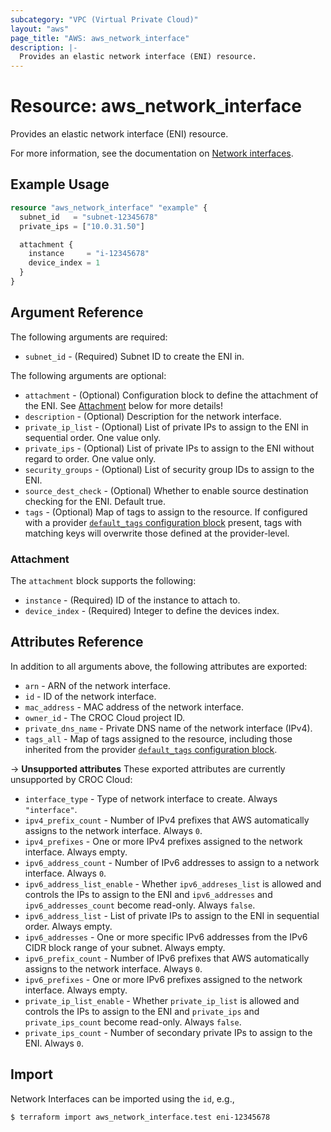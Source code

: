 ```yaml
---
subcategory: "VPC (Virtual Private Cloud)"
layout: "aws"
page_title: "AWS: aws_network_interface"
description: |-
  Provides an elastic network interface (ENI) resource.
---
```


# Resource: aws_network_interface

Provides an elastic network interface (ENI) resource.

For more information, see the documentation on [Network interfaces][network-interfaces].

[network-interfaces]: https://docs.cloud.croc.ru/en/services/networks/interfaces/operations.html

## Example Usage

```terraform
resource "aws_network_interface" "example" {
  subnet_id   = "subnet-12345678"
  private_ips = ["10.0.31.50"]

  attachment {
    instance     = "i-12345678"
    device_index = 1
  }
}
```

## Argument Reference

The following arguments are required:

* `subnet_id` - (Required) Subnet ID to create the ENI in.

The following arguments are optional:

* `attachment` - (Optional) Configuration block to define the attachment of the ENI. See [Attachment](#attachment) below for more details!
* `description` - (Optional) Description for the network interface.
* `private_ip_list` - (Optional) List of private IPs to assign to the ENI in sequential order. One value only.
* `private_ips` - (Optional) List of private IPs to assign to the ENI without regard to order. One value only.
* `security_groups` - (Optional) List of security group IDs to assign to the ENI.
* `source_dest_check` - (Optional) Whether to enable source destination checking for the ENI. Default true.
* `tags` - (Optional) Map of tags to assign to the resource. If configured with a provider [`default_tags` configuration block][default-tags] present, tags with matching keys will overwrite those defined at the provider-level.

### Attachment

The `attachment` block supports the following:

* `instance` - (Required) ID of the instance to attach to.
* `device_index` - (Required) Integer to define the devices index.

## Attributes Reference

In addition to all arguments above, the following attributes are exported:

* `arn` - ARN of the network interface.
* `id` - ID of the network interface.
* `mac_address` - MAC address of the network interface.
* `owner_id` - The CROC Cloud project ID.
* `private_dns_name` - Private DNS name of the network interface (IPv4).
* `tags_all` - Map of tags assigned to the resource, including those inherited from the provider [`default_tags` configuration block][default-tags].

->  **Unsupported attributes**
These exported attributes are currently unsupported by CROC Cloud:

* `interface_type` - Type of network interface to create. Always `"interface"`.
* `ipv4_prefix_count` - Number of IPv4 prefixes that AWS automatically assigns to the network interface. Always `0`.
* `ipv4_prefixes` - One or more IPv4 prefixes assigned to the network interface. Always empty.
* `ipv6_address_count` - Number of IPv6 addresses to assign to a network interface. Always `0`.
* `ipv6_address_list_enable` - Whether `ipv6_addreses_list` is allowed and controls the IPs to assign to the ENI and `ipv6_addresses` and `ipv6_addresses_count` become read-only. Always `false`.
* `ipv6_address_list` - List of private IPs to assign to the ENI in sequential order. Always empty.
* `ipv6_addresses` - One or more specific IPv6 addresses from the IPv6 CIDR block range of your subnet. Always empty.
* `ipv6_prefix_count` - Number of IPv6 prefixes that AWS automatically assigns to the network interface. Always `0`.
* `ipv6_prefixes` - One or more IPv6 prefixes assigned to the network interface. Always empty.
* `private_ip_list_enable` - Whether `private_ip_list` is allowed and controls the IPs to assign to the ENI and `private_ips` and `private_ips_count` become read-only. Always `false`.
* `private_ips_count` - Number of secondary private IPs to assign to the ENI. Always `0`.

## Import

Network Interfaces can be imported using the `id`, e.g.,

```
$ terraform import aws_network_interface.test eni-12345678
```

[default-tags]: https://www.terraform.io/docs/providers/aws/index.html#default_tags-configuration-block
